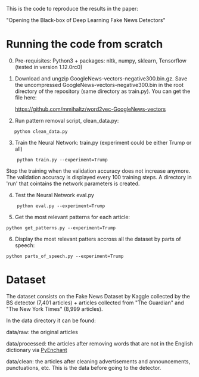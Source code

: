 This is the code to reproduce the results in the paper:

"Opening the Black-box of Deep Learning Fake News Detectors"

# Running the code from scratch

0. Pre-requisites: Python3 + packages: nltk, numpy, sklearn, Tensorflow (tested in version 1.12.0rc0)

1. Download and ungzip GoogleNews-vectors-negative300.bin.gz. Save the uncompressed GoogleNews-vectors-negative300.bin in the root directory of the repository (same directory as train.py). You can get the file here:

    https://github.com/mmihaltz/word2vec-GoogleNews-vectors
    

2. Run pattern removal script, clean_data.py: 
 ```
    python clean_data.py
 ```

3. Train the Neural Network: train.py (experiment could be either Trump or all)
```
    python train.py --experiment=Trump
```
Stop the training when the validation accuracy does not increase anymore. The validation accuracy is displayed every 100 training steps. A directory in 'run' that cointains the network parameters is created.

4. Test the Neural Network eval.py
```
    python eval.py --experiment=Trump
```

5. Get the most relevant patterns for each article:
```
python get_patterns.py --experiment=Trump
```
     
6. Display the most relevant patters accross all the dataset by parts of speech:
```
python parts_of_speech.py --experiment=Trump
```
    
    
# Dataset

The dataset consists on the Fake News Dataset by Kaggle collected by the BS detector (7,401 articles) + articles collected from "The Guardian" and "The New York Times" (8,999 articles).

In the data directory it can be found:

   data/raw: the original articles
   
   data/processed: the articles after removing words that are not in the English dictionary via [PyEnchant](https://github.com/rfk/pyenchant)
   
   data/clean: the articles after cleaning advertisements and announcements, punctuations, etc. This is the data before going to the detector.
